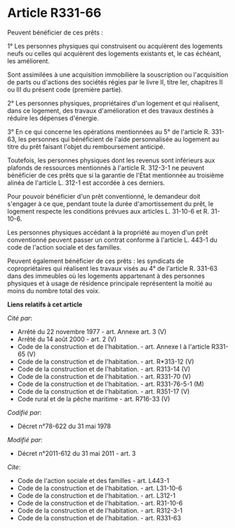 # Article R331-66

Peuvent bénéficier de ces prêts : 

1° Les personnes physiques qui construisent ou acquièrent des logements neufs ou celles qui acquièrent des logements
existants et, le cas échéant, les améliorent. 

Sont assimilées à une acquisition immobilière la souscription ou l'acquisition de parts ou d'actions des sociétés régies par
le livre II, titre Ier, chapitres II ou III du présent code (première partie). 

2° Les personnes physiques, propriétaires d'un logement et qui réalisent, dans ce logement, des travaux d'amélioration et des
travaux destinés à réduire les dépenses d'énergie. 

3° En ce qui concerne les opérations mentionnées au 5° de l'article R. 331-63, les personnes qui bénéficient de l'aide
personnalisée au logement au titre du prêt faisant l'objet du remboursement anticipé. 

Toutefois, les personnes physiques dont les revenus sont inférieurs aux plafonds de ressources mentionnés à l'article R.
312-3-1 ne peuvent bénéficier de ces prêts que si la garantie de l'Etat mentionnée au troisième alinéa de l'article L. 312-1
est accordée à ces derniers. 

Pour pouvoir bénéficier d'un prêt conventionné, le demandeur doit s'engager à ce que, pendant toute la durée d'amortissement
du prêt, le logement respecte les conditions prévues aux articles L. 31-10-6 et R. 31-10-6. 

Les personnes physiques accédant à la propriété au moyen d'un prêt conventionné peuvent passer un contrat conforme à
l'article L. 443-1 du code de l'action sociale et des familles. 

Peuvent également bénéficier de ces prêts : les syndicats de copropriétaires qui réalisent les travaux visés au 4° de
l'article R. 331-63 dans des immeubles où les logements appartenant à des personnes physiques et à usage de résidence
principale représentent la moitié au moins du nombre total des voix.

**Liens relatifs à cet article**

_Cité par_:

  - Arrêté du 22 novembre 1977 - art. Annexe art. 3 (V)
  - Arrêté du 14 août 2000 - art. 2 (V)
  - Code de la construction et de l'habitation. - art. Annexe I à l'article R331-65 (V)
  - Code de la construction et de l'habitation. - art. R*313-12 (V)
  - Code de la construction et de l'habitation. - art. R313-14 (V)
  - Code de la construction et de l'habitation. - art. R331-70 (V)
  - Code de la construction et de l'habitation. - art. R331-76-5-1 (M)
  - Code de la construction et de l'habitation. - art. R351-17 (V)
  - Code rural et de la pêche maritime - art. R716-33 (V)

_Codifié par_:

  - Décret n°78-622 du 31 mai 1978

_Modifié par_:

  - Décret n°2011-612 du 31 mai 2011 - art. 3

_Cite_:

  - Code de l'action sociale et des familles - art. L443-1
  - Code de la construction et de l'habitation. - art. L31-10-6
  - Code de la construction et de l'habitation. - art. L312-1
  - Code de la construction et de l'habitation. - art. R31-10-6
  - Code de la construction et de l'habitation. - art. R312-3-1
  - Code de la construction et de l'habitation. - art. R331-63
